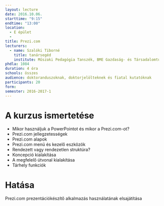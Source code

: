 ```yaml
---
layout: lecture
date: 2016.10.06.
starttime: "9:15"
endtime: "13:00"
location:
  - E épület
  - 
title: Prezi.com
lecturers:
  - name: Szalóki Tiborné
    title: tanársegéd
    institute: Műszaki Pedagógia Tanszék, BME Gazdaság- és Társadalomtudományi Kar
phdla: 1084
duration: 4 óra
schools: összes
audience: doktoranduszoknak, doktorjelölteknek és fiatal kutatóknak
participants: 20
form:
semester: 2016-2017-1
---
```


# A kurzus ismertetése

* Mikor használjuk a PowerPointot és mikor a Prezi.com-ot?
* Prezi.com jellegzetességek
* Prezi.com alapok
* Prezi.com menü és kezelő eszközök
* Rendezett vagy rendezetlen struktúra?
* Koncepció kialakítása
* A megfelelő útvonal kialakítása
* Tárhely funkciók

# Hatása

Prezi.com prezentációkészítő alkalmazás használatának elsajátítása

